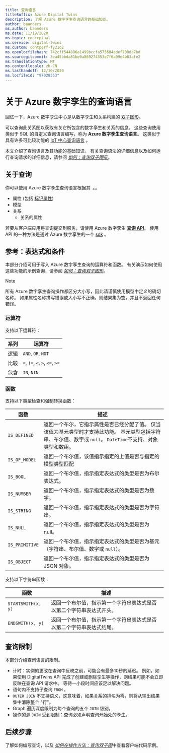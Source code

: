 ```yaml
---
title: 查询语言
titleSuffix: Azure Digital Twins
description: 了解 Azure 数字孪生查询语言的基础知识。
author: baanders
ms.author: baanders
ms.date: 11/19/2020
ms.topic: conceptual
ms.service: digital-twins
ms.custom: contperf-fy21q2
ms.openlocfilehash: 742cff544886a1499bccfa575684edef708da7bd
ms.sourcegitcommit: 3ea45bbda81be0a869274353e7f6a99e4b83afe2
ms.translationtype: MT
ms.contentlocale: zh-CN
ms.lasthandoff: 12/10/2020
ms.locfileid: "97028353"
---
```

# <a name="about-the-query-language-for-azure-digital-twins"></a>关于 Azure 数字孪生的查询语言

回忆一下，Azure 数字孪生中心是从数字孪生和关系构建的 [双子图形](concepts-twins-graph.md)。 

可以查询此关系图以获取有关它所包含的数字孪生和关系的信息。 这些查询使用类似于 SQL 的自定义查询语言编写，称为 **Azure 数字孪生查询语言**。 这类似于具有许多可比较功能的 [IoT 中心查询语言](../iot-hub/iot-hub-devguide-query-language.md) 。

本文介绍了查询语言及其功能的基础知识。 有关查询语法的详细信息以及如何运行查询请求的详细信息，请参阅 [*如何：查询双子图形*](how-to-query-graph.md)。

## <a name="about-the-queries"></a>关于查询

你可以使用 Azure 数字孪生查询语言根据其 .。。
* 属性 (包括 [标记属性](how-to-use-tags.md)) 
* 模型
* 关系
  - 关系的属性

若要从客户端应用将查询提交到服务，请使用 Azure 数字孪生 [**查询 API**](/rest/api/digital-twins/dataplane/query)。 使用 API 的一种方法是通过 Azure 数字孪生的一个 [sdk](how-to-use-apis-sdks.md#overview-data-plane-apis) 。

## <a name="reference-expressions-and-conditions"></a>参考：表达式和条件

本部分介绍可用于写入 Azure 数字孪生查询的运算符和函数。 有关演示如何使用这些功能的示例查询，请参阅 [*如何：查询双子图形*](how-to-query-graph.md)。

> [!NOTE]
> 所有 Azure 数字孪生查询操作都区分大小写，因此请谨慎使用模型中定义的确切名称。 如果属性名称拼写错误或大小写不正确，则结果集为空，并且不返回任何错误。

### <a name="operators"></a>运算符

支持以下运算符：

| 系列 | 运算符 |
| --- | --- |
| 逻辑 |`AND`, `OR`, `NOT` |
| 比较 | `=`, `!=`, `<`, `>`, `<=`, `>=` |
| 包含 | `IN`, `NIN` |

### <a name="functions"></a>函数

支持以下类型检查和强制转换函数：

| 函数 | 描述 |
| -------- | ----------- |
| `IS_DEFINED` | 返回一个布尔，它指示属性是否已经分配了值。 仅当该值为基元类型时才支持此功能。 基元类型包括字符串、布尔值、数字或 `null`。 `DateTime`不支持、对象类型和数组。 |
| `IS_OF_MODEL` | 返回一个布尔值，该值指示指定的上值是否与指定的模型类型匹配 |
| `IS_BOOL` | 返回一个布尔值，指示指定表达式的类型是否为布尔表达式。 |
| `IS_NUMBER` | 返回一个布尔值，指示指定表达式的类型是否为数字。 |
| `IS_STRING` | 返回一个布尔值，指示指定表达式的类型是否为字符串。 |
| `IS_NULL` | 返回一个布尔值，指示指定表达式的类型是否为 null。 |
| `IS_PRIMITIVE` | 返回一个布尔值，指示指定表达式的类型是否为基元（字符串、布尔值、数字或 `null`）。 |
| `IS_OBJECT` | 返回一个布尔值，指示指定表达式的类型是否为 JSON 对象。 |

支持以下字符串函数：

| 函数 | 描述 |
| -------- | ----------- |
| `STARTSWITH(x, y)` | 返回一个布尔值，指示第一个字符串表达式是否以第二个字符串表达式开头。 |
| `ENDSWITH(x, y)` | 返回一个布尔值，指示第一个字符串表达式是否以第二个字符串表达式结尾。 |

## <a name="query-limitations"></a>查询限制

本部分介绍查询语言的限制。

* 计时：实例的更改在查询中反映之前，可能会有最多10秒的延迟。 例如，如果使用 DigitalTwins API 完成了创建或删除孪生等操作，则结果可能不会立即反映在查询 API 请求中。 等待一小段时间应该足以解决问题。
* 语句内不支持子查询 `FROM` 。
* `OUTER JOIN` 不支持语义，这意味着，如果关系的排名为零，则将从输出结果集中消除整个 "行"。
* Graph 遍历深度限制为每个查询的五个 `JOIN` 级别。
* 操作的源 `JOIN` 受到限制：查询必须声明查询开始处的孪生。

## <a name="next-steps"></a>后续步骤

了解如何编写查询，以及 [*如何在操作方法：查询双子图*](how-to-query-graph.md)中查看客户端代码示例。